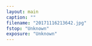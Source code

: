 ```yaml
---
layout: main
caption: ""
filename: "20171116213642.jpg"
fstop: "Unknown"
exposure: "Unknown"
---
```

